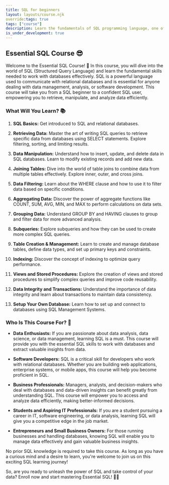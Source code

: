```yaml
---
title: SQL for beginners
layout: layouts/course.njk
override:tags: true
tags: ["course"]
description: Learn the fundamentals of SQL programming language, one of the most widely used languages for managing and manipulating data in databases.
is_under_development: true
---
```


<!---
<div class="alert-warning">
This course is currently under development and will be released soon!
</div>
-->

## **Essential SQL Course** 😎

Welcome to the Essential SQL Course! 🚀 In this course, you will dive into the world of SQL (Structured Query Language) and learn the fundamental skills needed to work with databases effectively. SQL is a powerful language used to communicate with relational databases and is essential for anyone dealing with data management, analysis, or software development. This course will take you from a SQL beginner to a confident SQL user, empowering you to retrieve, manipulate, and analyze data efficiently.

### **What Will You Learn?** 📚

1. **SQL Basics:** Get introduced to SQL and relational databases.

2. **Retrieving Data:** Master the art of writing SQL queries to retrieve specific data from databases using SELECT statements. Explore filtering, sorting, and limiting results.

3. **Data Manipulation:** Understand how to insert, update, and delete data in SQL databases. Learn to modify existing records and add new data.

4. **Joining Tables:** Dive into the world of table joins to combine data from multiple tables effectively. Explore inner, outer, and cross joins.

5. **Data Filtering:** Learn about the WHERE clause and how to use it to filter data based on specific conditions.

6. **Aggregating Data:** Discover the power of aggregate functions like COUNT, SUM, AVG, MIN, and MAX to perform calculations on data sets.

7. **Grouping Data:** Understand GROUP BY and HAVING clauses to group and filter data for more advanced analysis.

8. **Subqueries:** Explore subqueries and how they can be used to create more complex SQL queries.

9. **Table Creation & Management:** Learn to create and manage database tables, define data types, and set up primary keys and constraints.

10. **Indexing:** Discover the concept of indexing to optimize query performance.

11. **Views and Stored Procedures:** Explore the creation of views and stored procedures to simplify complex queries and improve code reusability.

12. **Data Integrity and Transactions:** Understand the importance of data integrity and learn about transactions to maintain data consistency.

13. **Setup Your Own Database:** Learn how to set up and connect to databases using SQL Management Systems.

### **Who Is This Course For?** 🎯

- **Data Enthusiasts:** If you are passionate about data analysis, data science, or data management, learning SQL is a must. This course will provide you with the essential SQL skills to work with databases and extract valuable insights from data.

- **Software Developers:** SQL is a critical skill for developers who work with relational databases. Whether you are building web applications, enterprise systems, or mobile apps, this course will help you become proficient in SQL.

- **Business Professionals:** Managers, analysts, and decision-makers who deal with databases and data-driven insights can benefit greatly from understanding SQL. This course will empower you to access and analyze data efficiently, making better-informed decisions.

- **Students and Aspiring IT Professionals:** If you are a student pursuing a career in IT, software engineering, or data analysis, learning SQL will give you a competitive edge in the job market.

- **Entrepreneurs and Small Business Owners:** For those running businesses and handling databases, knowing SQL will enable you to manage data effectively and gain valuable business insights.

No prior SQL knowledge is required to take this course. As long as you have a curious mind and a desire to learn, you're welcome to join us on this exciting SQL learning journey!

So, are you ready to unleash the power of SQL and take control of your data? Enroll now and start mastering Essential SQL! 💪🔥

<!---
<div class="alert-warning">
This course is currently under development and will be released soon!
</div>
-->
